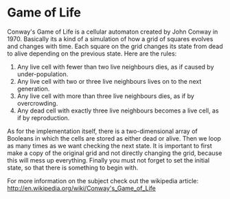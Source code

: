 Game of Life
====

Conway's Game of Life is a cellular automaton created by John Conway in 1970. Basically its a kind of a simulation of how a grid of squares evolves and changes with time. Each square on the grid changes its state from dead to alive
depending on the previous state. Here are the rules:

1. Any live cell with fewer than two live neighbours dies, as if caused by under-population.
2. Any live cell with two or three live neighbours lives on to the next generation.
3. Any live cell with more than three live neighbours dies, as if by overcrowding.
4. Any dead cell with exactly three live neighbours becomes a live cell, as if by reproduction.

As for the implementation itself, there is a two-dimensional array of Booleans in which the cells are stored as either dead or alive. Then we loop as many times as we want checking the next state. It is important to first make a copy of the original grid and not directly changing the grid, because this will mess up everything. Finally you must not forget to set the initial state, so that there is something to begin with.

For more information on the subject check out the wikipedia article: http://en.wikipedia.org/wiki/Conway's_Game_of_Life
